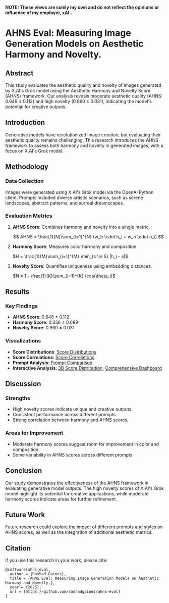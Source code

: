 **NOTE: These views are solely my own and do not reflect the opinions or influence of my employer, xAI..**

# AHNS Eval: Measuring Image Generation Models on Aesthetic Harmony and Novelty.

## Abstract

This study evaluates the aesthetic quality and novelty of images generated by X.AI's Grok model using the Aesthetic Harmony and Novelty Score (AHNS) framework. Our analysis reveals moderate aesthetic quality (AHNS: 0.648 ± 0.112) and high novelty (0.960 ± 0.031), indicating the model's potential for creative outputs.

## Introduction

Generative models have revolutionized image creation, but evaluating their aesthetic quality remains challenging. This research introduces the AHNS framework to assess both harmony and novelty in generated images, with a focus on X.AI's Grok model.

## Methodology

### Data Collection

Images were generated using X.AI's Grok model via the OpenAI Python client. Prompts included diverse artistic scenarios, such as serene landscapes, abstract patterns, and surreal dreamscapes.

### Evaluation Metrics

1. **AHNS Score**: Combines harmony and novelty into a single metric.

   $$
   AHNS = \frac{1}{N}\sum_{i=1}^{N} (w_h \cdot h_i + w_n \cdot n_i)
   $$

2. **Harmony Score**: Measures color harmony and composition.

   $H = \frac{1}{M}\sum_{i=1}^{M} \min_{s \in S} |h_i - s|$

3. **Novelty Score**: Quantifies uniqueness using embedding distances.

   $N = 1 - \frac{1}{K}\sum_{i=1}^{K} \cos(\theta_i)$

## Results

### Key Findings

- **AHNS Score**: 0.648 ± 0.112
- **Harmony Score**: 0.336 ± 0.089
- **Novelty Score**: 0.960 ± 0.031

### Visualizations

- **Score Distributions**: [Score Distributions](visualization/plots/score_distributions.png)
- **Score Correlations**: [Score Correlations](visualization/plots/score_correlations.png)
- **Prompt Analysis**: [Prompt Comparison](visualization/plots/prompt_comparison.png)
- **Interactive Analysis**: [3D Score Distribution](visualization/plots/interactive_3d_plot.html), [Comprehensive Dashboard](visualization/plots/interactive_dashboard.html)

## Discussion

### Strengths

- High novelty scores indicate unique and creative outputs.
- Consistent performance across different prompts.
- Strong correlation between harmony and AHNS scores.

### Areas for Improvement

- Moderate harmony scores suggest room for improvement in color and composition.
- Some variability in AHNS scores across different prompts.

## Conclusion

Our study demonstrates the effectiveness of the AHNS framework in evaluating generative model outputs. The high novelty scores of X.AI's Grok model highlight its potential for creative applications, while moderate harmony scores indicate areas for further refinement.

## Future Work

Future research could explore the impact of different prompts and styles on AHNS scores, as well as the integration of additional aesthetic metrics.

## Citation

If you use this research in your work, please cite:
```
@software{ahns_eval,
  author = {Rashad Gaines},
  title = {AHNS Eval: Measuring Image Generation Models on Aesthetic Harmony and Novelty.},
  year = {2025},
  url = {https://github.com/rashadgaines/ahns-eval}
}
```